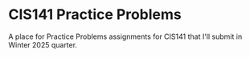 # CIS141 Practice Problems
A place for Practice Problems assignments for CIS141 that I'll submit in Winter 2025 quarter.
